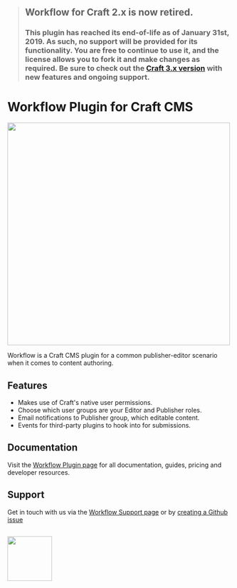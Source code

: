 > ## Workflow for Craft 2.x is now retired.
> 
> ### This plugin has reached its end-of-life as of January 31st, 2019. As such, no support will be provided for its functionality. You are free to continue to use it, and the license allows you to fork it and make changes as required. Be sure to check out the [Craft 3.x version](https://github.com/verbb/workflow/craft-3) with new features and ongoing support.
>

# Workflow Plugin for Craft CMS

<img width="500" src="https://verbb.io/uploads/plugins/workflow/_800x455_crop_center-center/workflow-social-card.png">

Workflow is a Craft CMS plugin for a common publisher-editor scenario when it comes to content authoring.

## Features

- Makes use of Craft's native user permissions.
- Choose which user groups are your Editor and Publisher roles.
- Email notifications to Publisher group, which editable content.
- Events for third-party plugins to hook into for submissions.

## Documentation

Visit the [Workflow Plugin page](https://verbb.io/craft-plugins/workflow) for all documentation, guides, pricing and developer resources.

## Support

Get in touch with us via the [Workflow Support page](https://verbb.io/craft-plugins/workflow/support) or by [creating a Github issue](/verbb/workflow/issues)

<h2></h2>

<a href="https://verbb.io" target="_blank">
  <img width="100" src="https://verbb.io/assets/img/verbb-pill.svg">
</a>





